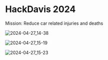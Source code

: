 # HackDavis 2024

Mission: Reduce car related injuries and deaths

![2024-04-27_14-38](https://github.com/JakeRoggenbuck/hackdavis-2024/assets/35516367/04ad8614-f082-4455-9859-1f5221e16931)

![2024-04-27_15-19](https://github.com/JakeRoggenbuck/hackdavis-2024/assets/35516367/185f2b9e-9423-44be-8b31-d537f304a16d)

![2024-04-27_15-23](https://github.com/JakeRoggenbuck/hackdavis-2024/assets/35516367/a878533e-4dcf-426a-9683-86fece80e0d9)
